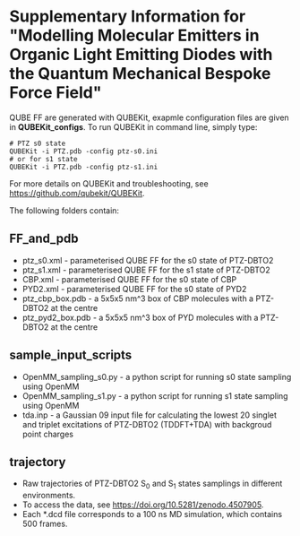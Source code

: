 # Supplementary Information for "Modelling Molecular Emitters in Organic Light Emitting Diodes with the Quantum Mechanical Bespoke Force Field"

QUBE FF are generated with QUBEKit, exapmle configuration files are given in **QUBEKit_configs**. To run QUBEKit in command line, simply type:
   
    # PTZ s0 state
    QUBEKit -i PTZ.pdb -config ptz-s0.ini
    # or for s1 state
    QUBEKit -i PTZ.pdb -config ptz-s1.ini

For more details on QUBEKit and troubleshooting, see https://github.com/qubekit/QUBEKit.

The following folders contain:

## FF_and_pdb
 * ptz_s0.xml - parameterised QUBE FF for the s0 state of PTZ-DBTO2
 * ptz_s1.xml - parameterised QUBE FF for the s1 state of PTZ-DBTO2
 * CBP.xml - parameterised QUBE FF for the s0 state of CBP
 * PYD2.xml - parameterised QUBE FF for the s0 state of PYD2
 * ptz_cbp_box.pdb - a 5x5x5 nm^3 box of CBP molecules with a PTZ-DBTO2 at the centre
 * ptz_pyd2_box.pdb - a 5x5x5 nm^3 box of PYD molecules with a PTZ-DBTO2 at the centre
 
## sample_input_scripts
 * OpenMM_sampling_s0.py - a python script for running s0 state sampling using OpenMM
 * OpenMM_sampling_s1.py - a python script for running s1 state sampling using OpenMM
 * tda.inp - a Gaussian 09 input file for calculating the lowest 20 singlet and triplet excitations of PTZ-DBTO2 (TDDFT+TDA) with backgroud point charges

## trajectory
 * Raw trajectories of PTZ-DBTO2 S<sub>0</sub> and S<sub>1</sub> states samplings in different environments.
 * To access the data, see https://doi.org/10.5281/zenodo.4507905.
 * Each *.dcd file corresponds to a 100 ns MD simulation, which contains 500 frames. 
